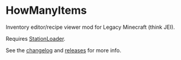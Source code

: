 # HowManyItems
Inventory editor/recipe viewer mod for Legacy Minecraft (think JEI).

Requires [StationLoader](https://github.com/modificationstation/StationLoader).

See the [changelog](CHANGELOG.md) and [releases](https://github.com/rekadoodle/HowManyItems/releases) for more info.
